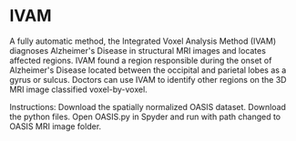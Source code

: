 # IVAM
A fully automatic method, the Integrated Voxel Analysis Method (IVAM) diagnoses Alzheimer's Disease in structural MRI images and locates affected regions. IVAM found a region responsible during the onset of Alzheimer's Disease located between the occipital and parietal lobes as a gyrus or sulcus. Doctors can use IVAM to identify other regions on the 3D MRI image classified voxel-by-voxel. 

Instructions:
Download the spatially normalized OASIS dataset. Download the python files. Open OASIS.py in Spyder and run with path changed to OASIS MRI image folder.
